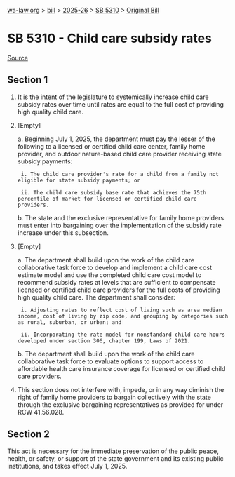 [wa-law.org](/) > [bill](/bill/) > [2025-26](/bill/2025-26/) > [SB 5310](/bill/2025-26/sb/5310/) > [Original Bill](/bill/2025-26/sb/5310/1/)

# SB 5310 - Child care subsidy rates

[Source](http://lawfilesext.leg.wa.gov/biennium/2025-26/Pdf/Bills/Senate%20Bills/5310.pdf)

## Section 1
1. It is the intent of the legislature to systemically increase child care subsidy rates over time until rates are equal to the full cost of providing high quality child care.

2. [Empty]

    a. Beginning July 1, 2025, the department must pay the lesser of the following to a licensed or certified child care center, family home provider, and outdoor nature-based child care provider receiving state subsidy payments:

        i. The child care provider's rate for a child from a family not eligible for state subsidy payments; or

        ii. The child care subsidy base rate that achieves the 75th percentile of market for licensed or certified child care providers.

    b. The state and the exclusive representative for family home providers must enter into bargaining over the implementation of the subsidy rate increase under this subsection.

3. [Empty]

    a. The department shall build upon the work of the child care collaborative task force to develop and implement a child care cost estimate model and use the completed child care cost model to recommend subsidy rates at levels that are sufficient to compensate licensed or certified child care providers for the full costs of providing high quality child care. The department shall consider:

        i. Adjusting rates to reflect cost of living such as area median income, cost of living by zip code, and grouping by categories such as rural, suburban, or urban; and

        ii. Incorporating the rate model for nonstandard child care hours developed under section 306, chapter 199, Laws of 2021.

    b. The department shall build upon the work of the child care collaborative task force to evaluate options to support access to affordable health care insurance coverage for licensed or certified child care providers.

4. This section does not interfere with, impede, or in any way diminish the right of family home providers to bargain collectively with the state through the exclusive bargaining representatives as provided for under RCW 41.56.028.

## Section 2
This act is necessary for the immediate preservation of the public peace, health, or safety, or support of the state government and its existing public institutions, and takes effect July 1, 2025.

